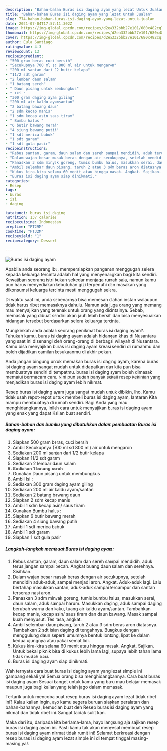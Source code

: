 ```yaml
---
description: "Bahan-bahan Buras isi daging ayam yang lezat Untuk Jualan"
title: "Bahan-bahan Buras isi daging ayam yang lezat Untuk Jualan"
slug: 774-bahan-bahan-buras-isi-daging-ayam-yang-lezat-untuk-jualan
date: 2021-07-04T17:57:11.302Z
image: https://img-global.cpcdn.com/recipes/d2ea332bbb27e101/680x482cq70/buras-isi-daging-ayam-foto-resep-utama.jpg
thumbnail: https://img-global.cpcdn.com/recipes/d2ea332bbb27e101/680x482cq70/buras-isi-daging-ayam-foto-resep-utama.jpg
cover: https://img-global.cpcdn.com/recipes/d2ea332bbb27e101/680x482cq70/buras-isi-daging-ayam-foto-resep-utama.jpg
author: Eula Santiago
ratingvalue: 4.3
reviewcount: 13
recipeingredient:
- "500 gram beras cuci bersih"
- "Secukupnya 700 ml sd 800 ml air untuk mengaron"
- "200 ml santan dari 12 butir kelapa"
- "11/2 sdt garam"
- "2 lembar daun salam"
- "1 batang sereh"
- " Daun pisang untuk membungkus"
- " Isi "
- "300 gram daging ayam giling"
- "200 ml air kaldu ayamsantan"
- "2 batang bawang daun"
- "2 sdm kecap manis"
- "1 sdm kecap asin saus tiram"
- " Bumbu halus "
- "6 butir bawang merah"
- "4 siung bawang putih"
- "1 sdt merica bubuk"
- "1 sdt garam"
- "1 sdt gula pasir"
recipeinstructions:
- "Rebus santan, garam, daun salam dan sereh sampai mendidih, aduk terus jangan sampai pecah. Angkat buang daun salam dan serehnya. Sisihkan."
- "Dalam wajan besar masak beras dengan air secukupnya, setelah mendidih aduk-aduk, sampai menjadi aron. Angkat. Aduk-aduk lagi. Lalu bertahap masukkan santan, aduk-aduk sampai tercampur dan santan terserap nasi aron."
- "Panaskan 3 sdm minyak goreng, tumis bumbu halus, masukkan serai, daun salam, aduk sampai harum. Masukkan daging, aduk sampai daging berubah warna dan kaku, tuang air kaldu ayam/santan. Tambahkan kecap manis, kecap asin/ saus tiram dan daun bawang. Masak sampai kuah menyusut. Tes rasa, angkat."
- "Ambil selembar daun pisang, taruh 2 atau 3 sdm beras aron diatasnya. Tambahkan 2 sdt isian daging di tengahnya. Bungkus dengan menggulung daun seperti umumnya bentuk lontong, lipat ke dalam kedua ujungnya atau pakai semat lidi."
- "Kukus kira-kira selama 60 menit atau hingga masak. Angkat. Sajikan. Untuk bekal piknik bisa di kukus lebih lama lagi, supaya lebih tahan lama tidak mudah basi."
- "Buras isi daging ayam siap dinikmati."
categories:
- Resep
tags:
- buras
- isi
- daging

katakunci: buras isi daging 
nutrition: 137 calories
recipecuisine: Indonesian
preptime: "PT29M"
cooktime: "PT32M"
recipeyield: "1"
recipecategory: Dessert

---
```



![Buras isi daging ayam](https://img-global.cpcdn.com/recipes/d2ea332bbb27e101/680x482cq70/buras-isi-daging-ayam-foto-resep-utama.jpg)

Apabila anda seorang ibu, mempersiapkan panganan menggugah selera kepada keluarga tercinta adalah hal yang menyenangkan bagi kita sendiri. Kewajiban seorang istri bukan sekedar menjaga rumah saja, namun kamu pun harus menyediakan kebutuhan gizi terpenuhi dan masakan yang dikonsumsi keluarga tercinta mesti menggugah selera.

Di waktu  saat ini, anda sebenarnya bisa memesan olahan instan walaupun tidak harus ribet memasaknya dahulu. Namun ada juga orang yang memang mau menyajikan yang terenak untuk orang yang dicintainya. Sebab, memasak yang dibuat sendiri akan jauh lebih bersih dan bisa menyesuaikan hidangan tersebut berdasarkan selera keluarga tercinta. 



Mungkinkah anda adalah seorang penikmat buras isi daging ayam?. Tahukah kamu, buras isi daging ayam adalah hidangan khas di Nusantara yang saat ini disenangi oleh orang-orang di berbagai wilayah di Nusantara. Kamu bisa menyajikan buras isi daging ayam kreasi sendiri di rumahmu dan boleh dijadikan camilan kesukaanmu di akhir pekan.

Anda jangan bingung untuk memakan buras isi daging ayam, karena buras isi daging ayam sangat mudah untuk didapatkan dan kita pun bisa membuatnya sendiri di tempatmu. buras isi daging ayam boleh dimasak memalui bermacam cara. Kini pun sudah banyak sekali resep kekinian yang menjadikan buras isi daging ayam lebih nikmat.

Resep buras isi daging ayam juga sangat mudah untuk dibikin, lho. Kamu tidak usah repot-repot untuk membeli buras isi daging ayam, lantaran Kita mampu membuatnya di rumah sendiri. Bagi Anda yang mau menghidangkannya, inilah cara untuk menyajikan buras isi daging ayam yang enak yang dapat Kalian buat sendiri.

<!--inarticleads1-->

##### Bahan-bahan dan bumbu yang dibutuhkan dalam pembuatan Buras isi daging ayam:

1. Siapkan 500 gram beras, cuci bersih
1. Ambil Secukupnya (700 ml sd 800 ml) air untuk mengaron
1. Sediakan 200 ml santan dari 1/2 butir kelapa
1. Siapkan 11/2 sdt garam
1. Sediakan 2 lembar daun salam
1. Sediakan 1 batang sereh
1. Gunakan  Daun pisang untuk membungkus
1. Ambil  Isi :
1. Sediakan 300 gram daging ayam giling
1. Sediakan 200 ml air kaldu ayam/santan
1. Sediakan 2 batang bawang daun
1. Siapkan 2 sdm kecap manis
1. Ambil 1 sdm kecap asin/ saus tiram
1. Gunakan  Bumbu halus :
1. Siapkan 6 butir bawang merah
1. Sediakan 4 siung bawang putih
1. Ambil 1 sdt merica bubuk
1. Ambil 1 sdt garam
1. Siapkan 1 sdt gula pasir




<!--inarticleads2-->

##### Langkah-langkah membuat Buras isi daging ayam:

1. Rebus santan, garam, daun salam dan sereh sampai mendidih, aduk terus jangan sampai pecah. Angkat buang daun salam dan serehnya. Sisihkan.
1. Dalam wajan besar masak beras dengan air secukupnya, setelah mendidih aduk-aduk, sampai menjadi aron. Angkat. Aduk-aduk lagi. Lalu bertahap masukkan santan, aduk-aduk sampai tercampur dan santan terserap nasi aron.
1. Panaskan 3 sdm minyak goreng, tumis bumbu halus, masukkan serai, daun salam, aduk sampai harum. Masukkan daging, aduk sampai daging berubah warna dan kaku, tuang air kaldu ayam/santan. Tambahkan kecap manis, kecap asin/ saus tiram dan daun bawang. Masak sampai kuah menyusut. Tes rasa, angkat.
1. Ambil selembar daun pisang, taruh 2 atau 3 sdm beras aron diatasnya. Tambahkan 2 sdt isian daging di tengahnya. Bungkus dengan menggulung daun seperti umumnya bentuk lontong, lipat ke dalam kedua ujungnya atau pakai semat lidi.
1. Kukus kira-kira selama 60 menit atau hingga masak. Angkat. Sajikan. Untuk bekal piknik bisa di kukus lebih lama lagi, supaya lebih tahan lama tidak mudah basi.
1. Buras isi daging ayam siap dinikmati.




Wah ternyata cara buat buras isi daging ayam yang lezat simple ini gampang sekali ya! Semua orang bisa menghidangkannya. Cara buat buras isi daging ayam Sesuai banget untuk kamu yang baru mau belajar memasak maupun juga bagi kalian yang telah jago dalam memasak.

Tertarik untuk mencoba buat resep buras isi daging ayam lezat tidak ribet ini? Kalau kalian ingin, ayo kamu segera buruan siapkan peralatan dan bahan-bahannya, kemudian buat deh Resep buras isi daging ayam yang nikmat dan tidak ribet ini. Sangat taidak sulit kan. 

Maka dari itu, daripada kita berlama-lama, hayo langsung aja sajikan resep buras isi daging ayam ini. Pasti kamu tak akan menyesal membuat resep buras isi daging ayam nikmat tidak rumit ini! Selamat berkreasi dengan resep buras isi daging ayam lezat simple ini di tempat tinggal masing-masing,ya!.

